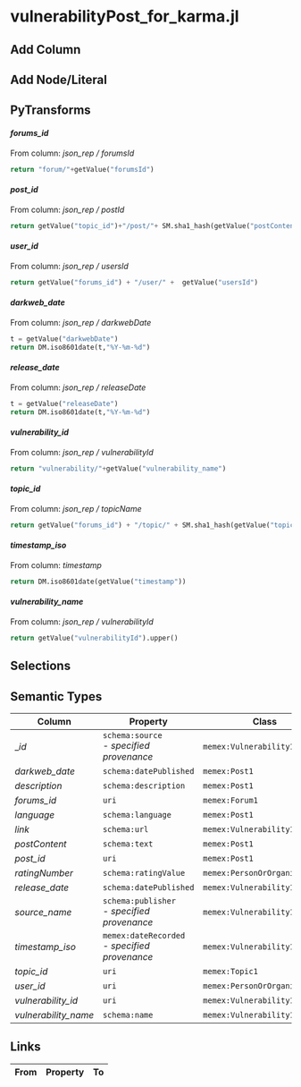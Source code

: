 # vulnerabilityPost_for_karma.jl

## Add Column

## Add Node/Literal

## PyTransforms
#### _forums_id_
From column: _json_rep / forumsId_
``` python
return "forum/"+getValue("forumsId")
```

#### _post_id_
From column: _json_rep / postId_
``` python
return getValue("topic_id")+"/post/"+ SM.sha1_hash(getValue("postContent"))
```

#### _user_id_
From column: _json_rep / usersId_
``` python
return getValue("forums_id") + "/user/" +  getValue("usersId")
```

#### _darkweb_date_
From column: _json_rep / darkwebDate_
``` python
t = getValue("darkwebDate")
return DM.iso8601date(t,"%Y-%m-%d")
```

#### _release_date_
From column: _json_rep / releaseDate_
``` python
t = getValue("releaseDate")
return DM.iso8601date(t,"%Y-%m-%d")
```

#### _vulnerability_id_
From column: _json_rep / vulnerabilityId_
``` python
return "vulnerability/"+getValue("vulnerability_name")
```

#### _topic_id_
From column: _json_rep / topicName_
``` python
return getValue("forums_id") + "/topic/" + SM.sha1_hash(getValue("topicName"))
```

#### _timestamp_iso_
From column: _timestamp_
``` python
return DM.iso8601date(getValue("timestamp"))
```

#### _vulnerability_name_
From column: _json_rep / vulnerabilityId_
``` python
return getValue("vulnerabilityId").upper()
```


## Selections

## Semantic Types
| Column | Property | Class |
|  ----- | -------- | ----- |
| __id_ | `schema:source`<BR> - _specified provenance_ | `memex:Vulnerability1`|
| _darkweb_date_ | `schema:datePublished` | `memex:Post1`|
| _description_ | `schema:description` | `memex:Post1`|
| _forums_id_ | `uri` | `memex:Forum1`|
| _language_ | `schema:language` | `memex:Post1`|
| _link_ | `schema:url` | `memex:Vulnerability1`|
| _postContent_ | `schema:text` | `memex:Post1`|
| _post_id_ | `uri` | `memex:Post1`|
| _ratingNumber_ | `schema:ratingValue` | `memex:PersonOrOrganization1`|
| _release_date_ | `schema:datePublished` | `memex:Vulnerability1`|
| _source_name_ | `schema:publisher`<BR> - _specified provenance_ | `memex:Vulnerability1`|
| _timestamp_iso_ | `memex:dateRecorded`<BR> - _specified provenance_ | `memex:Vulnerability1`|
| _topic_id_ | `uri` | `memex:Topic1`|
| _user_id_ | `uri` | `memex:PersonOrOrganization1`|
| _vulnerability_id_ | `uri` | `memex:Vulnerability1`|
| _vulnerability_name_ | `schema:name` | `memex:Vulnerability1`|


## Links
| From | Property | To |
|  --- | -------- | ---|
